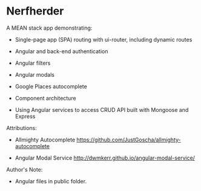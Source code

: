 # Nerfherder #

A MEAN stack app demonstrating:

* Single-page app (SPA) routing with ui-router, including dynamic routes

* Angular and back-end authentication

* Angular filters

* Angular modals

* Google Places autocomplete

* Component architecture

* Using Angular services to access CRUD API built with Mongoose and Express

Attributions:

* Allmighty Autocomplete https://github.com/JustGoscha/allmighty-autocomplete

* Angular Modal Service http://dwmkerr.github.io/angular-modal-service/

Author's Note:

* Angular files in public folder. 
